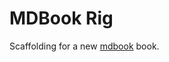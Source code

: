 MDBook Rig
==================================================

Scaffolding for a new [mdbook][1] book.


[1]: https://github.com/rust-lang/mdBook